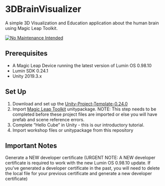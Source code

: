 # 3DBrainVisualizer
A simple 3D Visualization and Education application about the human brain using Magic Leap Toolkit.

[![No Maintenance Intended](http://unmaintained.tech/badge.svg)](http://unmaintained.tech/)

## Prerequisites
* A Magic Leap Device running the latest version of Lumin OS 0.98.10
* Lumin SDK 0.24.1
* Unity 2019.3.x 

## Set Up
1. Download and set up the [Unity-Project-Template-0.24.0](https://github.com/magicleap/UnityTemplate)
2. Import [Magic Leap Toolkit](https://github.com/magicleap/Magic-Leap-Toolkit-Unity) unitypackage. NOTE: This step needs to be completed before these project files are imported or else you will have prefab and scene reference errors. 
3. Complete “Hello Cube” in Unity - this is our introductory tutorial.
4. Import workshop files or unitypackage from this repository

## Important Notes
Generate a NEW developer certificate (URGENT NOTE: A NEW developer certificate is required to work with the new Lumin OS 0.98.10 update. If you’ve generated a developer certificate in the past, you will need to delete the local file for your previous certificate and generate a new developer certificate)



 
